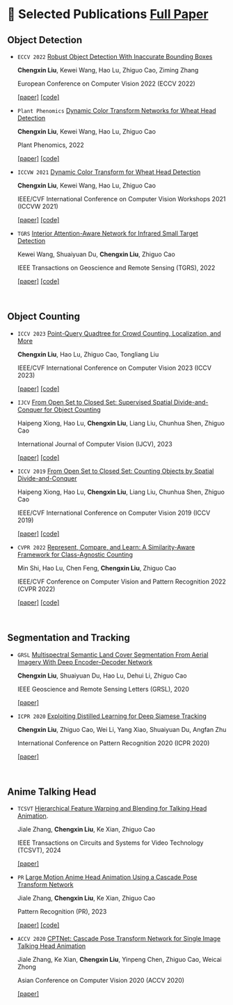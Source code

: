 
# 📝 Selected Publications [Full Paper](https://scholar.google.com/citations?user=rGAt19wAAAAJ&hl)
## Object Detection

- ``ECCV 2022`` [Robust Object Detection With Inaccurate Bounding Boxes](https://arxiv.org/abs/2207.09697)

    **Chengxin Liu**, Kewei Wang, Hao Lu, Zhiguo Cao, Ziming Zhang

    European Conference on Computer Vision 2022 (ECCV 2022)

    [[paper]](https://arxiv.org/abs/2207.09697)
    [[code]](https://github.com/cxliu0/OA-MIL)


- ``Plant Phenomics`` [Dynamic Color Transform Networks for Wheat Head Detection](https://spj.science.org/doi/10.34133/2022/9818452?permanently=true)

    **Chengxin Liu**, Kewei Wang, Hao Lu, Zhiguo Cao

    Plant Phenomics, 2022

    [[paper]](https://spj.science.org/doi/10.34133/2022/9818452?permanently=true)
    [[code]](https://github.com/cxliu0/DCT)


- ``ICCVW 2021`` [Dynamic Color Transform for Wheat Head Detection](https://openaccess.thecvf.com/content/ICCV2021W/CVPPA/papers/Liu_Dynamic_Color_Transform_for_Wheat_Head_Detection_ICCVW_2021_paper.pdf)

    **Chengxin Liu**, Kewei Wang, Hao Lu, Zhiguo Cao

    IEEE/CVF International Conference on Computer Vision Workshops 2021 (ICCVW 2021)

    [[paper]](https://openaccess.thecvf.com/content/ICCV2021W/CVPPA/papers/Liu_Dynamic_Color_Transform_for_Wheat_Head_Detection_ICCVW_2021_paper.pdf)
    [[code]](https://github.com/cxliu0/DCT)


- ``TGRS`` [Interior Attention-Aware Network for Infrared Small Target Detection](https://ieeexplore.ieee.org/document/9745054/)

    Kewei Wang, Shuaiyuan Du, **Chengxin Liu**, Zhiguo Cao

    IEEE Transactions on Geoscience and Remote Sensing (TGRS), 2022

    [[paper]](https://ieeexplore.ieee.org/document/9745054/)
    [[code]](https://github.com/kwwcv/iaanet)

<br />

## Object Counting

- ``ICCV 2023`` [Point-Query Quadtree for Crowd Counting, Localization, and More](https://arxiv.org/abs/2308.13814)

    **Chengxin Liu**, Hao Lu, Zhiguo Cao, Tongliang Liu

    IEEE/CVF International Conference on Computer Vision 2023 (ICCV 2023)

    [[paper]](https://arxiv.org/abs/2308.13814)
    [[code]](https://github.com/cxliu0/PET)


- ``IJCV`` [From Open Set to Closed Set: Supervised Spatial Divide-and-Conquer for Object Counting](https://link.springer.com/article/10.1007/s11263-023-01782-1)

    Haipeng Xiong, Hao Lu, **Chengxin Liu**, Liang Liu, Chunhua Shen, Zhiguo Cao

    International Journal of Computer Vision (IJCV), 2023

    [[paper]](https://link.springer.com/article/10.1007/s11263-023-01782-1)
    [[code]](https://github.com/xhp-hust-2018-2011/SS-DCNet)


- ``ICCV 2019`` [From Open Set to Closed Set: Counting Objects by Spatial Divide-and-Conquer](https://openaccess.thecvf.com/content_ICCV_2019/papers/Xiong_From_Open_Set_to_Closed_Set_Counting_Objects_by_Spatial_ICCV_2019_paper.pdf)

    Haipeng Xiong, Hao Lu, **Chengxin Liu**, Liang Liu, Chunhua Shen, Zhiguo Cao

    IEEE/CVF International Conference on Computer Vision 2019 (ICCV 2019)

    [[paper]](https://openaccess.thecvf.com/content_ICCV_2019/papers/Xiong_From_Open_Set_to_Closed_Set_Counting_Objects_by_Spatial_ICCV_2019_paper.pdf)
    [[code]](https://github.com/xhp-hust-2018-2011/S-DCNet)


- ``CVPR 2022`` [Represent, Compare, and Learn: A Similarity-Aware Framework for Class-Agnostic Counting](https://openaccess.thecvf.com/content/CVPR2022/papers/Shi_Represent_Compare_and_Learn_A_Similarity-Aware_Framework_for_Class-Agnostic_Counting_CVPR_2022_paper.pdf)

    Min Shi, Hao Lu, Chen Feng, **Chengxin Liu**, Zhiguo Cao

    IEEE/CVF Conference on Computer Vision and Pattern Recognition 2022 (CVPR 2022)

    [[paper]](https://openaccess.thecvf.com/content/CVPR2022/papers/Shi_Represent_Compare_and_Learn_A_Similarity-Aware_Framework_for_Class-Agnostic_Counting_CVPR_2022_paper.pdf)
    [[code]](https://github.com/flyinglynx/Bilinear-Matching-Network)


<br />


## Segmentation and Tracking
- ``GRSL`` [Multispectral Semantic Land Cover Segmentation From Aerial Imagery With Deep Encoder–Decoder Network](https://ieeexplore.ieee.org/document/9269368/)

    **Chengxin Liu**, Shuaiyuan Du, Hao Lu, Dehui Li, Zhiguo Cao

    IEEE Geoscience and Remote Sensing Letters (GRSL), 2020

    [[paper]](https://ieeexplore.ieee.org/document/9269368/)

- ``ICPR 2020`` [Exploiting Distilled Learning for Deep Siamese Tracking](https://ieeexplore.ieee.org/document/9412840/)

    **Chengxin Liu**, Zhiguo Cao, Wei Li, Yang Xiao, Shuaiyuan Du, Angfan Zhu

    International Conference on Pattern Recognition 2020 (ICPR 2020)

    [[paper]](https://ieeexplore.ieee.org/document/9412840/)


<br />

## Anime Talking Head
- ``TCSVT`` [Hierarchical Feature Warping and Blending for Talking Head Animation](https://ieeexplore.ieee.org/abstract/document/10464342).

  Jiale Zhang, **Chengxin Liu**, Ke Xian, Zhiguo Cao

  IEEE Transactions on Circuits and Systems for Video Technology (TCSVT), 2024

  [[paper]](https://ieeexplore.ieee.org/abstract/document/10464342)

- ``PR`` [Large Motion Anime Head Animation Using a Cascade Pose Transform Network](https://openaccess.thecvf.com/content/CVPR2022/papers/Shi_Represent_Compare_and_Learn_A_Similarity-Aware_Framework_for_Class-Agnostic_Counting_CVPR_2022_paper.pdf)

    Jiale Zhang, **Chengxin Liu**, Ke Xian, Zhiguo Cao

    Pattern Recognition (PR), 2023

    [[paper]](https://www.sciencedirect.com/science/article/pii/S0031320322006604)
    [[code]](https://github.com/zhangjiale487/AniHead-2K)

- ``ACCV 2020`` [CPTNet: Cascade Pose Transform Network for Single Image Talking Head Animation](https://openaccess.thecvf.com/content/ACCV2020/papers/Zhang_CPTNet_Cascade_Pose_Transform_Network_for_Single_Image_Talking_Head_ACCV_2020_paper.pdf)

    Jiale Zhang, Ke Xian, **Chengxin Liu**, Yinpeng Chen, Zhiguo Cao, Weicai Zhong

    Asian Conference on Computer Vision 2020 (ACCV 2020)

    [[paper]](https://openaccess.thecvf.com/content/ACCV2020/papers/Zhang_CPTNet_Cascade_Pose_Transform_Network_for_Single_Image_Talking_Head_ACCV_2020_paper.pdf)


<br />

